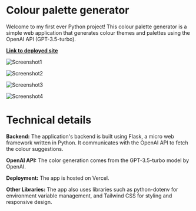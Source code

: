 # Colour palette generator

Welcome to my first ever Python project! This colour palette generator is a simple web application that generates colour themes and palettes using the OpenAI API (GPT-3.5-turbo).

**[Link to deployed site](https://colour-palette-generator-six.vercel.app/)**

![Screenshot1](https://user-images.githubusercontent.com/119585058/275351562-045fa6db-0883-4023-bb92-49bdab6bbc81.png)

![Screenshot2](https://user-images.githubusercontent.com/119585058/275353055-5a62c715-b852-4f84-8911-d883eec58377.png)

![Screenshot3](https://user-images.githubusercontent.com/119585058/275353137-e6e7f6cd-57cc-4494-ba82-18201c0c4823.png)

![Screenshot4](https://user-images.githubusercontent.com/119585058/275353116-643007a6-1722-484e-8b6a-7af066aca2f9.png)

# Technical details

**Backend:** The application's backend is built using Flask, a micro web framework written in Python. It communicates with the OpenAI API to fetch the colour suggestions.

**OpenAI API:** The color generation comes from the GPT-3.5-turbo model by OpenAI.

**Deployment:** The app is hosted on Vercel.

**Other Libraries:** The app also uses libraries such as python-dotenv for environment variable management, and Tailwind CSS for styling and responsive design.
